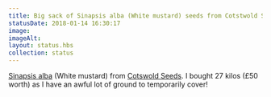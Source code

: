 ```yaml
---
title: Big sack of Sinapsis alba (White mustard) seeds from Cotstwold Seeds, used as a temporary ground cover whilst perennial ground cover plants get established
statusDate: 2018-01-14 16:30:17
image: 
imageAlt: 
layout: status.hbs
collection: status
---
```


[Sinapsis alba](http://www.pfaf.org/user/plant.aspx?LatinName=Sinapis+alba) (White mustard) from [Cotswold Seeds](https://www.cotswoldseeds.com/product/mustard-sinapis-alba). I bought 27 kilos (£50 worth) as I have an awful lot of ground to temporarily cover!
